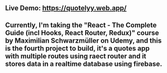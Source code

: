 ## Live Demo: https://quotelyy.web.app/

## Currently, I'm taking the "React - The Complete Guide (incl Hooks, React Router, Redux)" course by Maximilian Schwarzmüller on Udemy, and this is the fourth project to build, it's a quotes app with multiple routes using raect router and it stores data in a realtime database using firebase.
